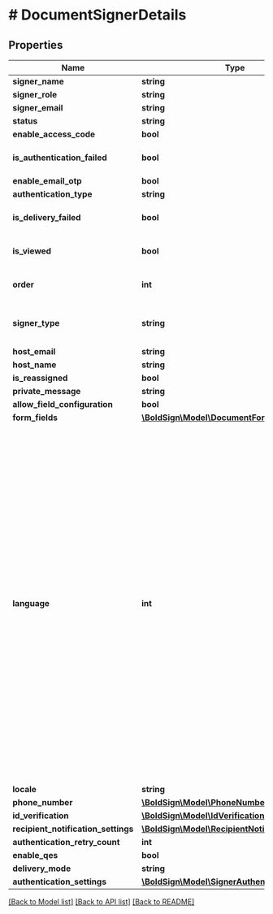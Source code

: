 # # DocumentSignerDetails

## Properties

Name | Type | Description | Notes
------------ | ------------- | ------------- | -------------
**signer_name** | **string** |  | [optional]
**signer_role** | **string** |  | [optional]
**signer_email** | **string** |  | [optional]
**status** | **string** |  | [optional]
**enable_access_code** | **bool** |  | [optional]
**is_authentication_failed** | **bool** |  | [optional] [default to false]
**enable_email_otp** | **bool** |  | [optional]
**authentication_type** | **string** |  | [optional]
**is_delivery_failed** | **bool** |  | [optional] [default to false]
**is_viewed** | **bool** |  | [optional] [default to false]
**order** | **int** |  | [optional] [default to 0]
**signer_type** | **string** |  | [optional] [default to 'Signer']
**host_email** | **string** |  | [optional]
**host_name** | **string** |  | [optional]
**is_reassigned** | **bool** |  | [optional]
**private_message** | **string** |  | [optional]
**allow_field_configuration** | **bool** |  | [optional]
**form_fields** | [**\BoldSign\Model\DocumentFormFields[]**](DocumentFormFields.md) |  | [optional]
**language** | **int** | &lt;p&gt;Description:&lt;/p&gt;&lt;ul&gt;&lt;li&gt;&lt;i&gt;0&lt;/i&gt; - None&lt;/li&gt;&lt;li&gt;&lt;i&gt;1&lt;/i&gt; - English&lt;/li&gt;&lt;li&gt;&lt;i&gt;2&lt;/i&gt; - Spanish&lt;/li&gt;&lt;li&gt;&lt;i&gt;3&lt;/i&gt; - German&lt;/li&gt;&lt;li&gt;&lt;i&gt;4&lt;/i&gt; - French&lt;/li&gt;&lt;li&gt;&lt;i&gt;5&lt;/i&gt; - Romanian&lt;/li&gt;&lt;li&gt;&lt;i&gt;6&lt;/i&gt; - Norwegian&lt;/li&gt;&lt;li&gt;&lt;i&gt;7&lt;/i&gt; - Bulgarian&lt;/li&gt;&lt;li&gt;&lt;i&gt;8&lt;/i&gt; - Italian&lt;/li&gt;&lt;li&gt;&lt;i&gt;9&lt;/i&gt; - Danish&lt;/li&gt;&lt;li&gt;&lt;i&gt;10&lt;/i&gt; - Polish&lt;/li&gt;&lt;li&gt;&lt;i&gt;11&lt;/i&gt; - Portuguese&lt;/li&gt;&lt;li&gt;&lt;i&gt;12&lt;/i&gt; - Czech&lt;/li&gt;&lt;li&gt;&lt;i&gt;13&lt;/i&gt; - Dutch&lt;/li&gt;&lt;li&gt;&lt;i&gt;14&lt;/i&gt; - Swedish&lt;/li&gt;&lt;li&gt;&lt;i&gt;15&lt;/i&gt; - Russian&lt;/li&gt;&lt;/ul&gt; | [optional]
**locale** | **string** |  | [optional]
**phone_number** | [**\BoldSign\Model\PhoneNumber**](PhoneNumber.md) |  | [optional]
**id_verification** | [**\BoldSign\Model\IdVerification**](IdVerification.md) |  | [optional]
**recipient_notification_settings** | [**\BoldSign\Model\RecipientNotificationSettings**](RecipientNotificationSettings.md) |  | [optional]
**authentication_retry_count** | **int** |  | [optional]
**enable_qes** | **bool** |  | [optional]
**delivery_mode** | **string** |  | [optional]
**authentication_settings** | [**\BoldSign\Model\SignerAuthenticationSettings**](SignerAuthenticationSettings.md) |  | [optional]

[[Back to Model list]](../../README.md#models) [[Back to API list]](../../README.md#endpoints) [[Back to README]](../../README.md)
